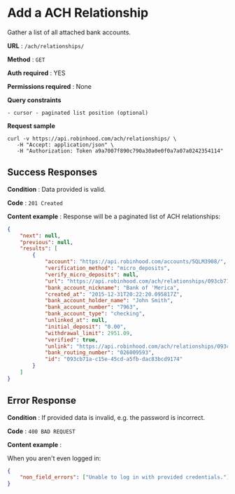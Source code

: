 # Add a ACH Relationship

Gather a list of all attached bank accounts.

**URL** : `/ach/relationships/`

**Method** : `GET`

**Auth required** : YES

**Permissions required** : None

**Query constraints**

    - cursor - paginated list position (optional)

**Request sample**

```
curl -v https://api.robinhood.com/ach/relationships/ \
   -H "Accept: application/json" \
   -H "Authorization: Token a9a7007f890c790a30a0e0f0a7a07a0242354114"
```

## Success Responses

**Condition** : Data provided is valid.

**Code** : `201 Created`

**Content example** : Response will be a paginated list of ACH relationships:

```json
{
    "next": null,
    "previous": null,
    "results": [
        {
            "account": "https://api.robinhood.com/accounts/5QLM3908/",
            "verification_method": "micro_deposits",
            "verify_micro_deposits": null,
            "url": "https://api.robinhood.com/ach/relationships/093cb71a-c15e-45cd-a5fb-dac83bcd9174/",
            "bank_account_nickname": "Bank of 'Merica",
            "created_at": "2015-12-31T20:22:20.095817Z",
            "bank_account_holder_name": "John Smith",
            "bank_account_number": "7963",
            "bank_account_type": "checking",
            "unlinked_at": null,
            "initial_deposit": "0.00",
            "withdrawal_limit": 2951.09,
            "verified": true,
            "unlink": "https://api.robinhood.com/ach/relationships/093cb71a-c15e-45cd-a5fb-dac83bcd9174/unlink/",
            "bank_routing_number": "026009593",
            "id": "093cb71a-c15e-45cd-a5fb-dac83bcd9174"
        }
    ]
}
```

## Error Response

**Condition** : If provided data is invalid, e.g. the password is incorrect.

**Code** : `400 BAD REQUEST`

**Content example** :

When you aren't even logged in:

```json
{
    "non_field_errors": ["Unable to log in with provided credentials."]
}
```
